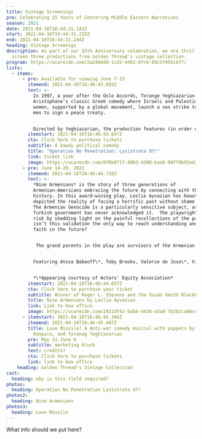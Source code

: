 ```yaml
---
title: Vintage Screenings
pre: Celebrating 25 Years of Centering Middle Eastern Narratives
season: 2021
date: 2021-04-16T16:44:31.141Z
start: 2021-04-16T16:44:31.215Z
end: 2021-04-16T16:44:31.244Z
heading: Vintage Screenigs
description: As part of our 25th Anniversary celebration, we are thrilled to
  screen three productions from Golden Thread's vintage collection.
program: https://ucarecdn.com/2a240e8d-1cd2-4493-9fc6-89c5f455cbf7/
lists:
  - items:
      - pre: Available for viewing June 7-13
        itemend: 2021-04-16T16:46:43.693Z
        text: >-
          In 1997, a year after the Oslo Accords, Torange Yeghiazarian adapted
          Aristophane's classic Greek comedy where Israeli and Palestinian
          women, supported by a global movement, launch a sex strike to force
          men to sign a peace treaty.


          Directed by Yeghiazarian, the production features (in order of appearance) Pamela Beitz, Bella Warda, Reema Bahnasy, Jennifer Darya Maghsoudi, Janet Acio, Maria Zamroud, Dylin Redling, Siamak Mirnezami, Clarence A Mitchell, Ali Dadgar, Greg Denzler, Von Scott Baira, Peter Mc Carron, Koorosh Angali.
        itemstart: 2021-04-16T16:46:43.647Z
        cta: Click here to purchase tickets
        subtitle: A bawdy political comedy
        title: "Operation No Penetration: Lysistrata 97!"
        link: ticket link
        image: https://ucarecdn.com/070b871f-4903-4300-baa6-99ff9b93ad28/
      - pre: June 14-20, 2021
        itemend: 2021-04-16T16:46:44.710Z
        text: >-
          *Nine Armenians* is the story of three generations of
          Armenian-Americans embracing the future by connecting with their
          history. In this award-wining play, Leslie Ayvazian has beautifully
          depicted the reality of facing a horrific past without shame or fear.
          The Armenian Genocide is a particularly sensitive subject, as the
          Turkish government has never acknowledged it.  The playwright takes a
          risk by shedding light on the painful recollections of the past.  But
          isn’t this validation the only way to reach understanding and restore
          faith in the future?


           The grand parents in the play are survivors of the Armenian genocide who never taught their children how to speak Armenian because they wanted them to be real Americans. But now, as the grand father is facing his own mortality, he feels an urgency to impart the truth to the next generation. His death in the first scene is the impetus for the eldest daughter to travel to Armenia for the first time. She must see with her own eyes what she has only been told about all her life.


          Featuring Atosa Babaoff\*, Toby Brooks, Valerie de Jose\*, Vida Ghahremani, Behzad Golemohammadi, Joe Higgins\*, Earll Kingston\*, Lara Palanjian, Ruby Unger*


          *\*Appearing courtesy of Actors' Equity Association*
        itemstart: 2021-04-16T16:46:44.657Z
        cta: Click here to purchase your ticket
        subtitle: Winner of Roger L. Stevens and the Susan Smith Blackburn Award
        title: Nine Armenians by Leslie Ayvazian
        link: Link to box office
        image: https://ucarecdn.com/2431df42-5ab6-4428-a5a8-7b2b2ca60cd8/
      - itemstart: 2021-04-16T16:46:45.346Z
        itemend: 2021-04-16T16:46:45.407Z
        title: Love Missile! A Anti-war comedy musical with puppets by Hal Gelb, Janaki
          Ranpura, and Toraneg Yeghiazarian
        pre: May 31-June 6
        subtitle: marketing blurb
        text: credits?
        cta: Click here to purchase tickets
        link: link to box office
    heading: Golden Thread's Vintage Collection
cast:
  heading: why is this field required?
photos:
  heading: Operation No Penetration Lysistrata 97!
photos2:
  heading: Nine Armenians
photos3:
  heading: Love Missile
---
```

What info should we put here?
